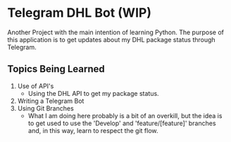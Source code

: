 # Telegram DHL Bot (WIP)
Another Project with the main intention of learning Python. The purpose of this application is to get updates about my DHL package status through Telegram.
## Topics Being Learned
1. Use of API's
    - Using the DHL API to get my package status.
2. Writing a Telegram Bot
3. Using Git Branches 
    - What I am doing here probably is a bit of an overkill, but the idea is to get used to use the 'Develop' and 'feature/[feature]' branches and, in this way, learn to respect the git flow.
